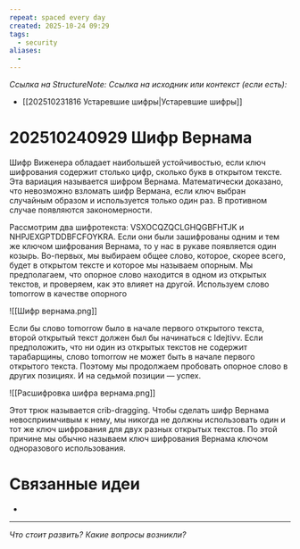 ```yaml
---
repeat: spaced every day
created: 2025-10-24 09:29
tags:
  - security
aliases:
  -
---
```

*Ссылка на StructureNote:*
*Ссылка на исходник или контекст (если есть):*
- [[202510231816 Устаревшие шифры|Устаревшие шифры]]

# 202510240929 Шифр Вернама

Шифр Виженера обладает наибольшей устойчивостью, если ключ шифрования содержит столько цифр, сколько букв в открытом тексте. Эта вариация называется шифром Вернама. Математически доказано, что невозможно взломать шифр Вермана, если ключ выбран случайным образом и используется только один раз. В противном случае появляются закономерности.

Рассмотрим два шифротекста: VSXOCQZQCLGHQGBFHTJK и NHPJEXGPTDDBFCFOYKRA. Если они были зашифрованы одним и тем же ключом шифрования Вернама, то у нас в рукаве появляется один козырь. Во-первых, мы выбираем общее слово, которое, скорее всего, будет в открытом тексте и которое мы называем опорным. Мы предполагаем, что опорное слово находится в одном из открытых текстов, и проверяем, как это влияет на другой. Используем слово tomorrow в качестве опорного

![[Шифр вернама.png]]

Если бы слово tomorrow было в начале первого открытого текста, второй открытый текст должен был бы начинаться с ldejtivv. Если предположить, что ни один из открытых текстов не содержит тарабарщины, слово tomorrow не может быть в начале первого открытого текста. Поэтому мы продолжаем пробовать опорное слово в других позициях. И на седьмой позиции — успех.

![[Расшифровка шифра вернама.png]]

Этот трюк называется crib-dragging. Чтобы сделать шифр Вернама невосприимчивым к нему, мы никогда не должны использовать один и тот же ключ шифрования для двух разных открытых текстов. По этой причине мы обычно называем ключ шифрования Вернама ключом одноразового использования.

# Связанные идеи

- 

---

*Что стоит развить? Какие вопросы возникли?*
